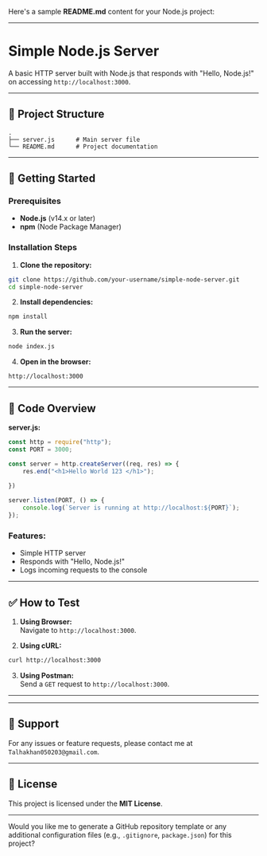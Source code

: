 Here's a sample **README.md** content for your Node.js project:

---

# **Simple Node.js Server**

A basic HTTP server built with Node.js that responds with "Hello, Node.js!" on accessing `http://localhost:3000`.

---

## **📁 Project Structure**

```
.
├── server.js      # Main server file
└── README.md      # Project documentation
```

---

## **🚀 Getting Started**

### **Prerequisites**

- **Node.js** (v14.x or later)
- **npm** (Node Package Manager)

### **Installation Steps**

1. **Clone the repository:**
```bash
git clone https://github.com/your-username/simple-node-server.git
cd simple-node-server
```

2. **Install dependencies:**
```bash
npm install
```

3. **Run the server:**
```bash
node index.js
```

4. **Open in the browser:**
```
http://localhost:3000
```

---

## **📄 Code Overview**

**server.js:**
```js
const http = require("http");
const PORT = 3000;

const server = http.createServer((req, res) => {
    res.end("<h1>Hello World 123 </h1>");
    
})

server.listen(PORT, () => {
    console.log(`Server is running at http://localhost:${PORT}`);
});

```

### **Features:**
- Simple HTTP server
- Responds with "Hello, Node.js!"
- Logs incoming requests to the console

---

## **✅ How to Test**

1. **Using Browser:**  
   Navigate to `http://localhost:3000`.

2. **Using cURL:**  
```bash
curl http://localhost:3000
```

3. **Using Postman:**  
   Send a `GET` request to `http://localhost:3000`.

---
---

## **📧 Support**

For any issues or feature requests, please contact me at `Talhakhan050203@gmail.com`.

---

## **📜 License**

This project is licensed under the **MIT License**.

---

Would you like me to generate a GitHub repository template or any additional configuration files (e.g., `.gitignore`, `package.json`) for this project?
